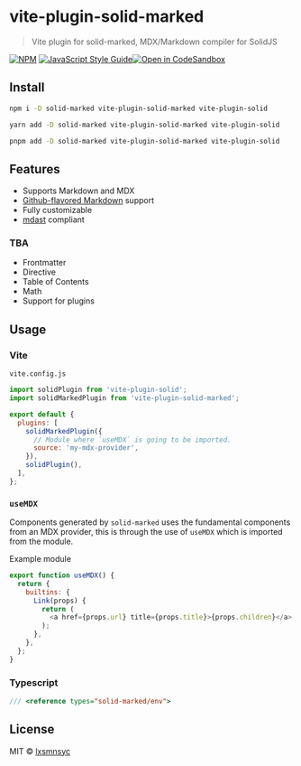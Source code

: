 # vite-plugin-solid-marked

> Vite plugin for solid-marked, MDX/Markdown compiler for SolidJS

[![NPM](https://img.shields.io/npm/v/vite-plugin-solid-marked.svg)](https://www.npmjs.com/package/vite-plugin-solid-marked) [![JavaScript Style Guide](https://badgen.net/badge/code%20style/airbnb/ff5a5f?icon=airbnb)](https://github.com/airbnb/javascript)[![Open in CodeSandbox](https://img.shields.io/badge/Open%20in-CodeSandbox-blue?style=flat-square&logo=codesandbox)](https://codesandbox.io/s/github/LXSMNSYC/solid-marked/tree/main/examples/vite-demo)

## Install

```bash
npm i -D solid-marked vite-plugin-solid-marked vite-plugin-solid
```

```bash
yarn add -D solid-marked vite-plugin-solid-marked vite-plugin-solid
```

```bash
pnpm add -D solid-marked vite-plugin-solid-marked vite-plugin-solid
```

## Features

- Supports Markdown and MDX
- [Github-flavored Markdown](https://github.github.com/gfm/) support
- Fully customizable
- [mdast](https://github.com/syntax-tree/mdast) compliant

### TBA

- Frontmatter
- Directive
- Table of Contents
- Math
- Support for plugins

## Usage

### Vite

`vite.config.js`

```js
import solidPlugin from 'vite-plugin-solid';
import solidMarkedPlugin from 'vite-plugin-solid-marked';

export default {
  plugins: [
    solidMarkedPlugin({
      // Module where `useMDX` is going to be imported.
      source: 'my-mdx-provider',
    }),
    solidPlugin(),
  ],
};
```

### `useMDX`

Components generated by `solid-marked` uses the fundamental components from an MDX provider, this is through the use of `useMDX` which is imported from the module.

Example module

```js
export function useMDX() {
  return {
    builtins: {
      Link(props) {
        return (
          <a href={props.url} title={props.title}>{props.children}</a>
        );
      },
    },
  };
}
```

### Typescript

```ts
/// <reference types="solid-marked/env">
```

## License

MIT © [lxsmnsyc](https://github.com/lxsmnsyc)
